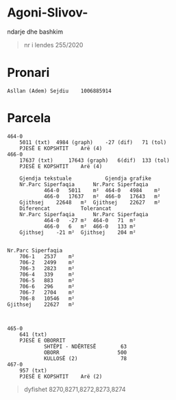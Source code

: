 # Agoni-Slivov-
ndarje dhe bashkim

> nr i lendes
    255/2020
# Pronari
    Asllan (Adem) Sejdiu    1006885914

# Parcela   
    464-0
        5011 (txt)  4984 (graph)    -27 (dif)   71 (tol)
        PJESË E KOPSHTIT    Arë (4)
    466-0
        17637 (txt)     17643 (graph)   6(dif)  133 (tol)
        PJESË E KOPSHTIT    Arë (4)

        Gjendja tekstuale			Gjendja grafike		
        Nr.Parc	Siperfaqia		Nr.Parc	Siperfaqia	
                464-0	5011	m²	464-0	4984	m²
                466-0	17637	m²	466-0	17643	m²
        Gjithsej	22648	m²	Gjithsej	22627	m²
        Diferencat			Tolerancat		
        Nr.Parc	Siperfaqia		Nr.Parc	Siperfaqia	
                464-0	-27	m²	464-0	71	m²
                466-0	6	m²	466-0	133	m²
        Gjithsej	-21	m²	Gjithsej	204	m²


    Nr.Parc	Siperfaqia	
        706-1	2537	m²
        706-2	2499	m²
        706-3	2823	m²
        706-4	339	    m²
        706-5	883	    m²
        706-6	296	    m²
        706-7	2704	m²
        706-8	10546	m²
    Gjithsej	22627	m²



    465-0
        641 (txt)
        PJESË E OBORRIT    
                SHTËPI - NDËRTESË		 63
                OBORR		            500
                KULLOSË	(2)	             78
    467-0
        957 (txt)
        PJESË E KOPSHTIT    Arë (2)

> dyfishet
    8270,8271,8272,8273,8274


